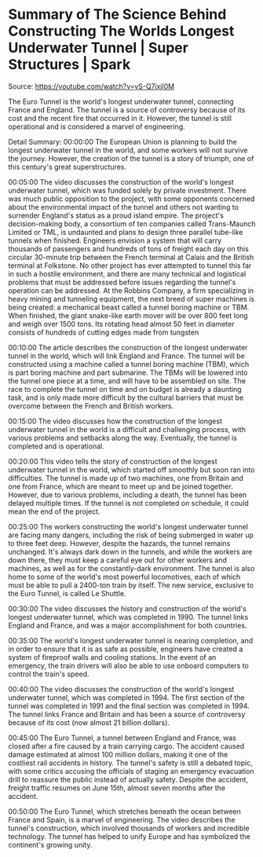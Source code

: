 # Summary of The Science Behind Constructing The Worlds Longest Underwater Tunnel | Super Structures | Spark

Source: https://youtube.com/watch?v=yS-Q7ixjl0M

The Euro Tunnel is the world's longest underwater tunnel, connecting France and England. The tunnel is a source of controversy because of its cost and the recent fire that occurred in it. However, the tunnel is still operational and is considered a marvel of engineering.

Detail Summary: 
00:00:00
The European Union is planning to build the longest underwater tunnel in the world, and some workers will not survive the journey. However, the creation of the tunnel is a story of triumph, one of this century's great superstructures.

00:05:00
The video discusses the construction of the world's longest underwater tunnel, which was funded solely by private investment. There was much public opposition to the project, with some opponents concerned about the environmental impact of the tunnel and others not wanting to surrender England's status as a proud island empire. The project's decision-making body, a consortium of ten companies called Trans-Maunch Limited or TML, is undaunted and plans to design three parallel tube-like tunnels when finished. Engineers envision a system that will carry thousands of passengers and hundreds of tons of freight each day on this circular 30-minute trip between the French terminal at Calais and the British terminal at Folkstone. No other project has ever attempted to tunnel this far in such a hostile environment, and there are many technical and logistical problems that must be addressed before issues regarding the tunnel's operation can be addressed. At the Robbins Company, a firm specializing in heavy mining and tunneling equipment, the next breed of super machines is being created: a mechanical beast called a tunnel boring machine or TBM. When finished, the giant snake-like earth mover will be over 800 feet long and weigh over 1500 tons. Its rotating head almost 50 feet in diameter consists of hundreds of cutting edges made from tungsten

00:10:00
The article describes the construction of the longest underwater tunnel in the world, which will link England and France. The tunnel will be constructed using a machine called a tunnel boring machine (TBM), which is part boring machine and part submarine. The TBMs will be lowered into the tunnel one piece at a time, and will have to be assembled on site. The race to complete the tunnel on time and on budget is already a daunting task, and is only made more difficult by the cultural barriers that must be overcome between the French and British workers.

00:15:00
The video discusses how the construction of the longest underwater tunnel in the world is a difficult and challenging process, with various problems and setbacks along the way. Eventually, the tunnel is completed and is operational.

00:20:00
This video tells the story of construction of the longest underwater tunnel in the world, which started off smoothly but soon ran into difficulties. The tunnel is made up of two machines, one from Britain and one from France, which are meant to meet up and be joined together. However, due to various problems, including a death, the tunnel has been delayed multiple times. If the tunnel is not completed on schedule, it could mean the end of the project.

00:25:00
The workers constructing the world's longest underwater tunnel are facing many dangers, including the risk of being submerged in water up to three feet deep. However, despite the hazards, the tunnel remains unchanged. It's always dark down in the tunnels, and while the workers are down there, they must keep a careful eye out for other workers and machines, as well as for the constantly-dark environment. The tunnel is also home to some of the world's most powerful locomotives, each of which must be able to pull a 2400-ton train by itself. The new service, exclusive to the Euro Tunnel, is called Le Shuttle.

00:30:00
The video discusses the history and construction of the world's longest underwater tunnel, which was completed in 1990. The tunnel links England and France, and was a major accomplishment for both countries.

00:35:00
The world's longest underwater tunnel is nearing completion, and in order to ensure that it is as safe as possible, engineers have created a system of fireproof walls and cooling stations. In the event of an emergency, the train drivers will also be able to use onboard computers to control the train's speed.

00:40:00
The video discusses the construction of the world's longest underwater tunnel, which was completed in 1994. The first section of the tunnel was completed in 1991 and the final section was completed in 1994. The tunnel links France and Britain and has been a source of controversy because of its cost (now almost 21 billion dollars).

00:45:00
The Euro Tunnel, a tunnel between England and France, was closed after a fire caused by a train carrying cargo. The accident caused damage estimated at almost 100 million dollars, making it one of the costliest rail accidents in history. The tunnel's safety is still a debated topic, with some critics accusing the officials of staging an emergency evacuation drill to reassure the public instead of actually safety. Despite the accident, freight traffic resumes on June 15th, almost seven months after the accident.

00:50:00
The Euro Tunnel, which stretches beneath the ocean between France and Spain, is a marvel of engineering. The video describes the tunnel's construction, which involved thousands of workers and incredible technology. The tunnel has helped to unify Europe and has symbolized the continent's growing unity.

